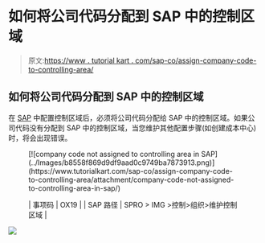 # 如何将公司代码分配到 SAP 中的控制区域

> 原文:[https://www . tutorial kart . com/sap-co/assign-company-code-to-controlling-area/](https://www.tutorialkart.com/sap-co/assign-company-code-to-controlling-area/)

## 如何将公司代码分配到 SAP 中的控制区域

在 [SAP](https://www.tutorialkart.com/sap/what-is-sap-definition-of-erp-sap-systems/) 中配置控制区域后，必须将公司代码分配给 SAP 中的控制区域。如果公司代码没有分配到 SAP 中的控制区域，当您维护其他配置步骤(如创建成本中心)时，将会出现错误。

<figure class="aligncenter">[![company code not assigned to controlling area in SAP](../Images/b8558f869d9df9aad0c9749ba7873913.png)](https://www.tutorialkart.com/sap-co/assign-company-code-to-controlling-area/attachment/company-code-not-assigned-to-controlling-area-in-sap/)</figure>

<figure class="wp-block-table">

| 事项码 | OX19 |
| SAP 路径 | SPRO > IMG >控制>组织>维护控制区域 |

</figure>

[![](../Images/925da31b32d6bc3827932f6c8afb11bb.png)](https://www.tutorialkart.com/)